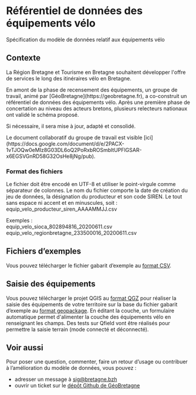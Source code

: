 # Référentiel de données des équipements vélo

Spécification du modèle de données relatif aux équipements vélo

## Contexte

<p>La Région Bretagne et Tourisme en Bretagne souhaitent développer l'offre de services le long des itinéraires vélo en Bretagne.</p>
<p>En amont de la phase de recensement des équipements, un groupe de travail, animé par [GéoBretagne](https://geobretagne.fr), a co-construit un référentiel de données des équipements vélo. Après une première phase de concertation au niveau des acteurs bretons, plusieurs relecteurs nationaux ont validé le schéma proposé.</p>
Si nécessaire, il sera mise à jour, adapté et consolidé.
<p> Le document collaboratif du groupe de travail est visible [ici](https://docs.google.com/document/d/e/2PACX-1vTJOQw0eMIz8G03DL6oQ2PoRxbROSmbltUPFlGSAR-x6EGSVGnRD58G32OsHe8jNg/pub).</p>

### Format des fichiers

<p>Le fichier doit être encodé en UTF-8 et utiliser le point-virgule comme séparateur de colonnes. 
Le nom du fichier comporte la date de création du jeu de données, la désignation du producteur et son code SIREN. Le tout sans espace ni accent et en minuscules, soit : equip_velo_producteur_siren_AAAAMMJJ.csv</p>
Exemples :</br>
equip_velo_sioca_802894816_20200611.csv</br>
equip_velo_regionbretagne_233500016_20200611.csv

## Fichiers d’exemples

Vous pouvez télécharger le fichier gabarit d’exemple au [format CSV](https://github.com/geobretagne/schema-equipements-velo/raw/v0.2.0/exemple-valide.csv).

## Saisie des équipements

Vous pouvez télécharger le projet QGIS au [format QGZ](https://github.com/geobretagne/schema-equipements-velo/raw/v0.2.0/saisie-equipements-velo.qgz) pour réaliser  la saisie des équipements de votre territoire sur la base du fichier gabarit d’exemple au [format geopackage](https://github.com/geobretagne/schema-equipements-velo/raw/v0.2.0/exemple-valide.gpkg).
En éditant la couche, un formulaire automatique permet d'alimenter la couche des équipements vélo en renseignant les champs.
Des tests sur Qfield vont être réalisés pour permettre la saisie terrain (mode connecté et déconnecté).

## Voir aussi

Pour poser une question, commenter, faire un retour d’usage ou contribuer à l’amélioration du modèle de données, vous pouvez :
- adresser un message à sig@bretagne.bzh
- ouvrir un ticket sur le [dépôt Github de GéoBretagne](https://github.com/geobretagne/schema-equipements-velo/issues)
